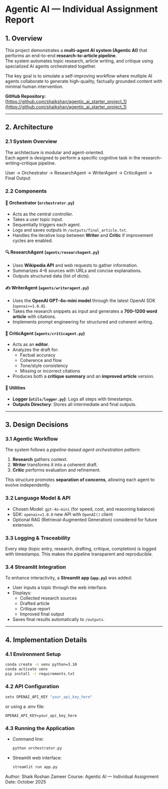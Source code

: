 # Agentic AI — Individual Assignment Report

## 1. Overview

This project demonstrates a **multi-agent AI system (Agentic AI)** that performs an end-to-end **research-to-article pipeline**.  
The system automates topic research, article writing, and critique using specialized AI agents orchestrated together.

The key goal is to simulate a self-improving workflow where multiple AI agents collaborate to generate high-quality, factually grounded content with minimal human intervention.

**GitHub Repository:** [https://github.com/shaikshan/agentic_ai_starter_project_1](https://github.com/shaikshan/agentic_ai_starter_project_1)

---

## 2. Architecture

### 2.1 System Overview

The architecture is modular and agent-oriented.  
Each agent is designed to perform a specific cognitive task in the research–writing–critique pipeline.

User → Orchestrator → ResearchAgent → WriterAgent → CriticAgent → Final Output


### 2.2 Components

#### 🧭 Orchestrator (`orchestrator.py`)
- Acts as the central controller.
- Takes a user topic input.
- Sequentially triggers each agent.
- Logs and saves outputs in `/outputs/final_article.txt`.
- Handles the iterative loop between **Writer** and **Critic** if improvement cycles are enabled.

#### 🔍 ResearchAgent (`agents/researchagent.py`)
- Uses **Wikipedia API** and web requests to gather information.
- Summarizes 4–6 sources with URLs and concise explanations.
- Outputs structured data (list of dicts).

#### ✍️ WriterAgent (`agents/writeragent.py`)
- Uses the **OpenAI GPT-4o-mini model** through the latest OpenAI SDK (`openai>=1.0.0`).
- Takes the research snippets as input and generates a **700–1200 word article** with citations.
- Implements prompt engineering for structured and coherent writing.

#### 🧩 CriticAgent (`agents/criticagent.py`)
- Acts as an **editor**.
- Analyzes the draft for:
  - Factual accuracy
  - Coherence and flow
  - Tone/style consistency
  - Missing or incorrect citations
- Produces both a **critique summary** and an **improved article** version.

#### 🧠 Utilities
- **Logger (`utils/logger.py`)**: Logs all steps with timestamps.
- **Outputs Directory**: Stores all intermediate and final outputs.

---

## 3. Design Decisions

### 3.1 Agentic Workflow
The system follows a *pipeline-based agent orchestration pattern*:
1. **Research** gathers context.
2. **Writer** transforms it into a coherent draft.
3. **Critic** performs evaluation and refinement.

This structure promotes **separation of concerns**, allowing each agent to evolve independently.

### 3.2 Language Model & API
- Chosen Model: `gpt-4o-mini` (for speed, cost, and reasoning balance)
- SDK: `openai>=1.0.0` new API with `OpenAI()` client
- Optional RAG (Retrieval-Augmented Generation) considered for future extension.

### 3.3 Logging & Traceability
Every step (topic entry, research, drafting, critique, completion) is logged with timestamps.
This makes the pipeline transparent and reproducible.

### 3.4 Streamlit Integration
To enhance interactivity, a **Streamlit app (`app.py`)** was added:
- User inputs a topic through the web interface.
- Displays:
  - Collected research sources
  - Drafted article
  - Critique report
  - Improved final output
- Saves final results automatically to `/outputs`.

---

## 4. Implementation Details

### 4.1 Environment Setup
```bash
conda create -n venv python=3.10
conda activate venv
pip install -r requirements.txt
```
### 4.2 API Configuration
```bash
setx OPENAI_API_KEY "your_api_key_here"
```
or using a .env file:

```.env
OPENAI_API_KEY=your_api_key_here
```
### 4.3 Running the Application

- Command line:
    ```bash
    python orchestrator.py
    ```
- Streamlit web interface:
    ```bash
    streamlit run app.py
    ```

Author: Shaik Roshan Zameer
Course: Agentic AI — Individual Assignment
Date: October 2025

